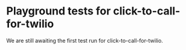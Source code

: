 # Playground tests for click-to-call-for-twilio
We are still awaiting the first test run for click-to-call-for-twilio.
